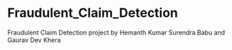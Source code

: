 # Fraudulent_Claim_Detection
Fraudulent Claim Detection project by Hemanth Kumar Surendra Babu and Gaurav Dev Khera
